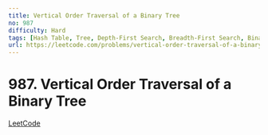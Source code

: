 ```yaml
---
title: Vertical Order Traversal of a Binary Tree
no: 987
difficulty: Hard
tags: [Hash Table, Tree, Depth-First Search, Breadth-First Search, Binary Tree]
url: https://leetcode.com/problems/vertical-order-traversal-of-a-binary-tree/
---
```


# 987. Vertical Order Traversal of a Binary Tree

[LeetCode](https://leetcode.com/problems/vertical-order-traversal-of-a-binary-tree/)

